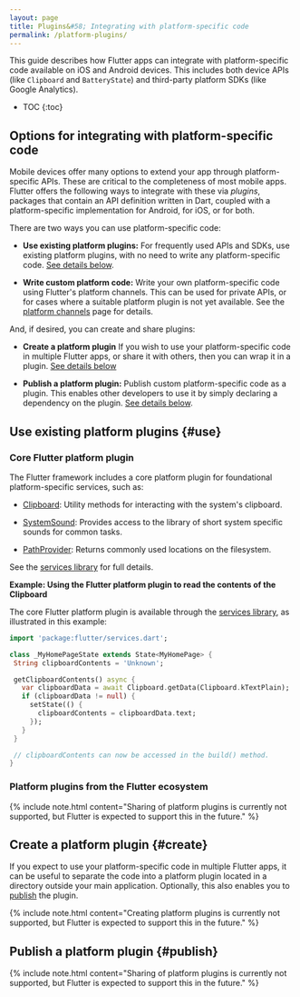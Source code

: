 ```yaml
---
layout: page
title: Plugins&#58; Integrating with platform-specific code
permalink: /platform-plugins/
---
```


This guide describes how Flutter apps can integrate with platform-specific code
available on iOS and Android devices. This includes both device APIs (like
`Clipboard` and `BatteryState`) and third-party platform SDKs (like Google
Analytics).

* TOC
{:toc}

## Options for integrating with platform-specific code

Mobile devices offer many options to extend your app through platform-specific
APIs. These are critical to the completeness of most mobile apps. Flutter offers
the following ways to integrate with these via _plugins_, packages that contain
an API definition written in Dart, coupled with a platform-specific
implementation for Android, for iOS, or for both.

There are two ways you can use platform-specific code:

* **Use existing platform plugins:** For frequently used APIs and SDKs, use
 existing platform plugins, with no need to write any platform-specific code.
 [See details below](#use).

* **Write custom platform code:** Write your own platform-specific code using
 Flutter's platform channels. This can be used for private APIs, or for cases
 where a suitable platform plugin is not yet available. See the [platform channels](/platform-channels/)
 page for details.

And, if desired, you can create and share plugins:

* **Create a platform plugin** If you wish to use your platform-specific code in
 multiple Flutter apps, or share it with others, then you can wrap it in a
 plugin. [See details below](#create)

* **Publish a platform plugin:** Publish custom platform-specific code as a
 plugin. This enables other developers to use it by simply declaring a
 dependency on the plugin. [See details below](#publish).

## Use existing platform plugins {#use}

### Core Flutter platform plugin

The Flutter framework includes a core platform plugin for foundational
platform-specific services, such as:

* [Clipboard](https://docs.flutter.io/flutter/services/Clipboard-class.html):
Utility methods for interacting with the system's clipboard.

* [SystemSound](https://docs.flutter.io/flutter/services/SystemSound-class.html):
Provides access to the library of short system specific sounds for common tasks.

* [PathProvider](https://docs.flutter.io/flutter/services/PathProvider-class.html):
Returns commonly used locations on the filesystem.

See the [services library](https://docs.flutter.io/flutter/services/services-library.html)
for full details.

**Example: Using the Flutter platform plugin to read the contents of the Clipboard**

The core Flutter platform plugin is available through the [services
library](https://docs.flutter.io/flutter/services/services-library.html), as
illustrated in this example:

<!-- skip -->
```dart
import 'package:flutter/services.dart';

class _MyHomePageState extends State<MyHomePage> {
 String clipboardContents = 'Unknown';

 getClipboardContents() async {
   var clipboardData = await Clipboard.getData(Clipboard.kTextPlain);
   if (clipboardData != null) {
     setState(() {
       clipboardContents = clipboardData.text;
     });
   }
 }

 // clipboardContents can now be accessed in the build() method.
}
```

### Platform plugins from the Flutter ecosystem

{% include note.html content="Sharing of platform plugins is currently not
supported, but Flutter is expected to support this in the future." %}


## Create a platform plugin {#create}

If you expect to use your platform-specific code in multiple Flutter apps, it
can be useful to separate the code into a platform plugin located in a directory
outside your main application. Optionally, this also enables you to
[publish](#publish) the plugin.

{% include note.html content="Creating platform plugins is currently not
supported, but Flutter is expected to support this in the future." %}

## Publish a platform plugin {#publish}

{% include note.html content="Sharing of platform plugins is currently not
supported, but Flutter is expected to support this in the future." %}

